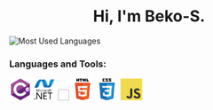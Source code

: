 <h1 align="center">Hi, I'm Beko-S. </h1>

![Most Used Languages](https://github-readme-stats.vercel.app/api/top-langs/?username=Beko-S&theme=radical)

<h3 align="left">Languages and Tools:</h3>

<p align="left">
  
<img src="https://raw.githubusercontent.com/devicons/devicon/master/icons/csharp/csharp-original.svg" width="40" height="40"/>
<img src="https://raw.githubusercontent.com/devicons/devicon/master/icons/dot-net/dot-net-original-wordmark.svg" width="40" height="40"/>
<img width="20" height="20"/>
<img src="https://raw.githubusercontent.com/devicons/devicon/master/icons/html5/html5-original-wordmark.svg" width="40" height="40"/>
<img src="https://raw.githubusercontent.com/devicons/devicon/master/icons/css3/css3-original-wordmark.svg" width="40" height="40"/>
<img src="https://raw.githubusercontent.com/devicons/devicon/master/icons/javascript/javascript-original.svg" width="40" height="40"/>
  
</p>
